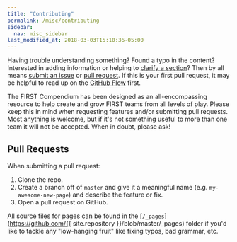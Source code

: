 ```yaml
---
title: "Contributing"
permalink: /misc/contributing
sidebar:
  nav: misc_sidebar
last_modified_at: 2018-03-03T15:10:36-05:00
---
```


Having trouble understanding something? Found a typo in the content? Interested in adding information or helping to [clarify a section](https://github.com/FRCDoneRight/FIRSTCompendium/issues)? Then by all means [submit an issue](https://github.com/FRCDoneRight/FIRSTCompendium/issues/new) or [pull request](https://help.github.com/articles/using-pull-requests/). If this is your first pull request, it may be helpful to read up on the [GitHub Flow](https://guides.github.com/introduction/flow/) first.

The FIRST Compendium has been designed as an all-encompassing resource to help create and grow FIRST teams from all levels of play. Please keep this in mind when requesting features and/or submitting pull requests. Most anything is welcome, but if it's not something useful to more than one team it will not be accepted. When in doubt, please ask!

## Pull Requests

When submitting a pull request:

1. Clone the repo.
2. Create a branch off of `master` and give it a meaningful name (e.g. `my-awesome-new-page`) and describe the feature or fix.
3. Open a pull request on GitHub.

All source files for pages can be found in the [`/_pages`](https://github.com/{{ site.repository }}/blob/master/_pages) folder if you'd like to tackle any "low-hanging fruit" like fixing typos, bad grammar, etc.
